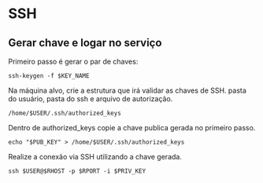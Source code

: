 # SSH

## Gerar chave e logar no serviço

Primeiro passo é gerar o par de chaves:  
```
ssh-keygen -f $KEY_NAME
```

Na máquina alvo, crie a estrutura que irá validar as chaves de SSH. pasta do usuário, pasta do ssh e arquivo de autorização.  
```
/home/$USER/.ssh/authorized_keys
```
Dentro de authorized_keys copie a chave publica gerada no primeiro passo.
```
echo "$PUB_KEY" > /home/$USER/.ssh/authorized_keys
```

Realize a conexão via SSH utilizando a chave gerada.
```
ssh $USER@$RHOST -p $RPORT -i $PRIV_KEY
```